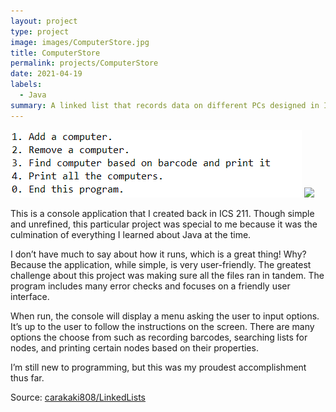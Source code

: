 ```yaml
---
layout: project
type: project
image: images/ComputerStore.jpg
title: ComputerStore
permalink: projects/ComputerStore
date: 2021-04-19
labels:
  - Java
summary: A linked list that records data on different PCs designed in ICS 211.
---
```


<img class="ui medium right floated rounded image" src="../images/LinkedListproj.png">
<img class="ui medium right floated rounded image" src="../images/LinkedlinkedList.png">

This is a console application that I created back in ICS 211. Though simple and unrefined, this particular project was special to me because it was the culmination of everything I learned about Java at the time.

I don’t have much to say about how it runs, which is a great thing! Why? Because the application, while simple, is very user-friendly. The greatest challenge about this project was making sure all the files ran in tandem. The program includes many error checks and focuses on a friendly user interface.

When run, the console will display a menu asking the user to input options. It’s up to the user to follow the instructions on the screen. There are many options the choose from such as recording barcodes, searching lists for nodes, and printing certain nodes based on their properties.

I’m still new to programming, but this was my proudest accomplishment thus far.


Source: <a href="https://github.com/https://github.com/carakaki808/LinkedLists"><i class="large github icon "></i>carakaki808/LinkedLists</a>

